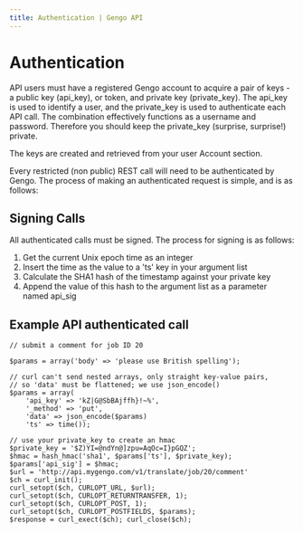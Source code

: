 ```yaml
---
title: Authentication | Gengo API
---
```


# Authentication

API users must have a registered Gengo account to acquire a pair of keys - a public key (api_key), or token, and private key (private_key). The api_key is used to identify a user, and the private_key is used to authenticate each API call. The combination effectively functions as a username and password. Therefore you should keep the private_key (surprise, surprise!) private.

The keys are created and retrieved from your user Account section.

Every restricted (non public) REST call will need to be authenticated by Gengo. The process of making an authenticated request is simple, and is as follows:

## Signing Calls

All authenticated calls must be signed. The process for signing is as follows:

1. Get the current Unix epoch time as an integer
2. Insert the time as the value to a 'ts' key in your argument list
3. Calculate the SHA1 hash of the timestamp against your private key
4. Append the value of this hash to the argument list as a parameter named api_sig

## Example API authenticated call

    // submit a comment for job ID 20

    $params = array('body' => 'please use British spelling');

    // curl can't send nested arrays, only straight key-value pairs,
    // so 'data' must be flattened; we use json_encode()
    $params = array(
        'api_key' => 'kZ|G@SbBAjffh}!~%',
        '_method' => 'put',
        'data' => json_encode($params)
        'ts' => time());

    // use your private_key to create an hmac
    $private_key = '$Z)YI=@ndYn@]zpu=AqOc=I}pGQZ';
    $hmac = hash_hmac('sha1', $params['ts'], $private_key);
    $params['api_sig'] = $hmac;
    $url = 'http://api.mygengo.com/v1/translate/job/20/comment'
    $ch = curl_init();
    curl_setopt($ch, CURLOPT_URL, $url);
    curl_setopt($ch, CURLOPT_RETURNTRANSFER, 1);
    curl_setopt($ch, CURLOPT_POST, 1);
    curl_setopt($ch, CURLOPT_POSTFIELDS, $params);
    $response = curl_exect($ch); curl_close($ch);
